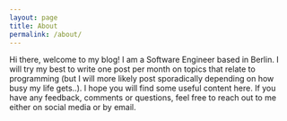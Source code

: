 ```yaml
---
layout: page
title: About
permalink: /about/
---
```


Hi there, welcome to my blog! 
I am a Software Engineer based in Berlin. I will try my best to write one post per month on topics that relate to programming (but I will more likely post sporadically depending on how busy my life gets..). 
I hope you will find some useful content here. 
If you have any feedback, comments or questions, feel free to reach out to me either on social media or by email.
